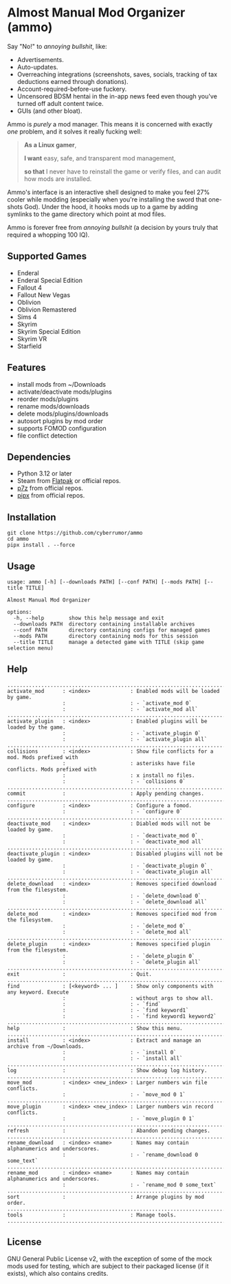 # Almost Manual Mod Organizer (ammo)

Say "No!" to _annoying bullshit_, like:

- Advertisements.
- Auto-updates.
- Overreaching integrations (screenshots, saves, socials, tracking of tax
  deductions earned through donations).
- Account-required-before-use fuckery.
- Uncensored BDSM hentai in the in-app news feed even though you've turned off
  adult content twice.
- GUIs (and other bloat).

Ammo is _purely_ a mod manager. This means it is concerned with exactly _one_
problem, and it solves it really fucking well:

> **As a Linux gamer**,
>
> **I want** easy, safe, and transparent mod management,
>
> **so that** I never have to reinstall the game or verify files, and can audit
> how mods are installed.

Ammo's interface is an interactive shell designed to make you feel 27% cooler
while modding (especially when you're installing the sword that one-shots God).
Under the hood, it hooks mods up to a game by adding symlinks to the game
directory which point at mod files.

Ammo is forever free from _annoying bullshit_ (a decision by yours truly that
required a whopping 100 IQ).

## Supported Games

- Enderal
- Enderal Special Edition
- Fallout 4
- Fallout New Vegas
- Oblivion
- Oblivion Remastered
- Sims 4
- Skyrim
- Skyrim Special Edition
- Skyrim VR
- Starfield

## Features

- install mods from ~/Downloads
- activate/deactivate mods/plugins
- reorder mods/plugins
- rename mods/downloads
- delete mods/plugins/downloads
- autosort plugins by mod order
- supports FOMOD configuration
- file conflict detection

## Dependencies

- Python 3.12 or later
- Steam from [Flatpak](https://flathub.org/apps/com.valvesoftware.Steam) or official repos.
- [p7z](https://github.com/p7zip-project/p7zip) from official repos.
- [pipx](https://github.com/pypa/pipx) from official repos.

## Installation

```
git clone https://github.com/cyberrumor/ammo
cd ammo
pipx install . --force
```

## Usage

```
usage: ammo [-h] [--downloads PATH] [--conf PATH] [--mods PATH] [--title TITLE]

Almost Manual Mod Organizer

options:
  -h, --help        show this help message and exit
  --downloads PATH  directory containing installable archives
  --conf PATH       directory containing configs for managed games
  --mods PATH       directory containing mods for this session
  --title TITLE     manage a detected game with TITLE (skip game selection menu)
```

## Help

```
............................................................................................
activate_mod      : <index>             : Enabled mods will be loaded by game.
                  :                     : - `activate_mod 0`
                  :                     : - `activate_mod all`
............................................................................................
activate_plugin   : <index>             : Enabled plugins will be loaded by the game.
                  :                     : - `activate_plugin 0`
                  :                     : - `activate_plugin all`
............................................................................................
collisions        : <index>             : Show file conflicts for a mod. Mods prefixed with
                  :                     : asterisks have file conflicts. Mods prefixed with
                  :                     : x install no files.
                  :                     : - `collisions 0`
............................................................................................
commit            :                     : Apply pending changes.
............................................................................................
configure         : <index>             : Configure a fomod.
                  :                     : - `configure 0`
............................................................................................
deactivate_mod    : <index>             : Diabled mods will not be loaded by game.
                  :                     : - `deactivate_mod 0`
                  :                     : - `deactivate_mod all`
............................................................................................
deactivate_plugin : <index>             : Disabled plugins will not be loaded by game.
                  :                     : - `deactivate_plugin 0`
                  :                     : - `deactivate_plugin all`
............................................................................................
delete_download   : <index>             : Removes specified download from the filesystem.
                  :                     : - `delete_download 0`
                  :                     : - `delete_download all`
............................................................................................
delete_mod        : <index>             : Removes specified mod from the filesystem.
                  :                     : - `delete_mod 0`
                  :                     : - `delete_mod all`
............................................................................................
delete_plugin     : <index>             : Removes specified plugin from the filesystem.
                  :                     : - `delete_plugin 0`
                  :                     : - `delete_plugin all`
............................................................................................
exit              :                     : Quit.
............................................................................................
find              : [<keyword> ... ]    : Show only components with any keyword. Execute
                  :                     : without args to show all.
                  :                     : - `find`
                  :                     : - `find keyword1`
                  :                     : - `find keyword1 keyword2`
............................................................................................
help              :                     : Show this menu.
............................................................................................
install           : <index>             : Extract and manage an archive from ~/Downloads.
                  :                     : - `install 0`
                  :                     : - `install all`
............................................................................................
log               :                     : Show debug log history.
............................................................................................
move_mod          : <index> <new_index> : Larger numbers win file conflicts.
                  :                     : - `move_mod 0 1`
............................................................................................
move_plugin       : <index> <new_index> : Larger numbers win record conflicts.
                  :                     : - `move_plugin 0 1`
............................................................................................
refresh           :                     : Abandon pending changes.
............................................................................................
rename_download   : <index> <name>      : Names may contain alphanumerics and underscores.
                  :                     : - `rename_download 0 some_text`
............................................................................................
rename_mod        : <index> <name>      : Names may contain alphanumerics and underscores.
                  :                     : - `rename_mod 0 some_text`
............................................................................................
sort              :                     : Arrange plugins by mod order.
............................................................................................
tools             :                     : Manage tools.
............................................................................................
```

## License

GNU General Public License v2, with the exception of some of the mock mods used for testing,
which are subject to their packaged license (if it exists), which also contains credits.
